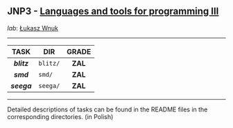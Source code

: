 ## JNP3 - [Languages and tools for programming III](https://usosweb.mimuw.edu.pl/kontroler.php?_action=katalog2%2Fprzedmioty%2FpokazPrzedmiot&kod=1000-225bJNP3&lang=en)

_lab_: [Łukasz Wnuk](https://usosweb.mimuw.edu.pl/kontroler.php?_action=katalog2/osoby/pokazOsobe&os_id=319928)

---

|    TASK     | DIR      |  GRADE  |
|:-----------:|----------|:-------:|
| **_blitz_** | `blitz/` | **ZAL** |
|  **_smd_**  | `smd/`   | **ZAL** |
| **_seega_** | `seega/` | **ZAL** |

---
Detailed descriptions of tasks can be found in the README files in the corresponding directories. (in Polish)